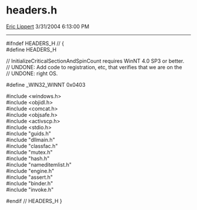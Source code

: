 # headers.h

[Eric Lippert](https://social.msdn.microsoft.com/profile/Eric%20Lippert) 3/31/2004 6:13:00 PM

-----

\#ifndef HEADERS\_H // {  
\#define HEADERS\_H

// InitializeCriticalSectionAndSpinCount requires WinNT 4.0 SP3 or better.  
// UNDONE: Add code to registration, etc, that verifies that we are on the  
// UNDONE: right OS.

\#define \_WIN32\_WINNT 0x0403

\#include \<windows.h\>  
\#include \<objidl.h\>  
\#include \<comcat.h\>  
\#include \<objsafe.h\>  
\#include \<activscp.h\>  
\#include \<stdio.h\>  
\#include "guids.h"  
\#include "dllmain.h"  
\#include "classfac.h"  
\#include "mutex.h"  
\#include "hash.h"  
\#include "nameditemlist.h"  
\#include "engine.h"  
\#include "assert.h"  
\#include "binder.h"  
\#include "invoke.h"

\#endif // HEADERS\_H }

